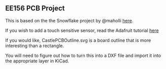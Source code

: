 ## EE156 PCB Project

This is based on the the Snowflake project by @maholli [here](https://github.com/maholli/snowflake).

If you wish to add a touch sensitive sensor, read the Adafruit tutorial [here](https://learn.adafruit.com/adafruit-mpr121-12-key-capacitive-touch-sensor-breakout-tutorial/overview)

If you would like, CastlePCBOutline.svg is a board outline that is more interesting than a rectangle.

You will need to figure out how to turn this into a DXF file and import it into the appropriate layer in KiCad.
